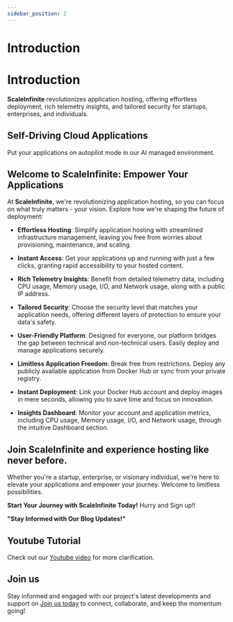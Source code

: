 ```yaml
---
sidebar_position: 2
---
```


# Introduction

# Introduction

**ScaleInfinite** revolutionizes application hosting, offering effortless deployment, rich telemetry insights, and tailored security for startups, enterprises, and individuals.

## Self-Driving Cloud Applications

Put your applications on autopilot mode in our AI managed environment.

## Welcome to ScaleInfinite: Empower Your Applications

At **ScaleInfinite**, we're revolutionizing application hosting, so you can focus on what truly matters - your vision. Explore how we're shaping the future of deployment:

- **Effortless Hosting**: Simplify application hosting with streamlined infrastructure management, leaving you free from worries about provisioning, maintenance, and scaling.
    
  
- **Instant Access**: Get your applications up and running with just a few clicks, granting rapid accessibility to your hosted content.

- **Rich Telemetry Insights**: Benefit from detailed telemetry data, including CPU usage, Memory usage, I/O, and Network usage, along with a public IP address.

- **Tailored Security**: Choose the security level that matches your application needs, offering different layers of protection to ensure your data's safety.

- **User-Friendly Platform**: Designed for everyone, our platform bridges the gap between technical and non-technical users. Easily deploy and manage applications securely.

- **Limitless Application Freedom**: Break free from restrictions. Deploy any publicly available application from Docker Hub or sync from your private registry.

- **Instant Deployment**: Link your Docker Hub account and deploy images in mere seconds, allowing you to save time and focus on innovation.

- **Insights Dashboard**: Monitor your account and application metrics, including CPU usage, Memory usage, I/O, and Network usage, through the intuitive Dashboard section.

## Join ScaleInfinite and experience hosting like never before.

Whether you're a startup, enterprise, or visionary individual, we're here to elevate your applications and empower your journey. Welcome to limitless possibilities.

**Start Your Journey with ScaleInfinite Today!** Hurry and Sign up!!

**"Stay Informed with Our Blog Updates!"**

## Youtube Tutorial

Check out our [Youtube video](#) for more clarification.

## Join us

Stay informed and engaged with our project's latest developments and support on [Join us today](#) to connect, collaborate, and keep the momentum going!